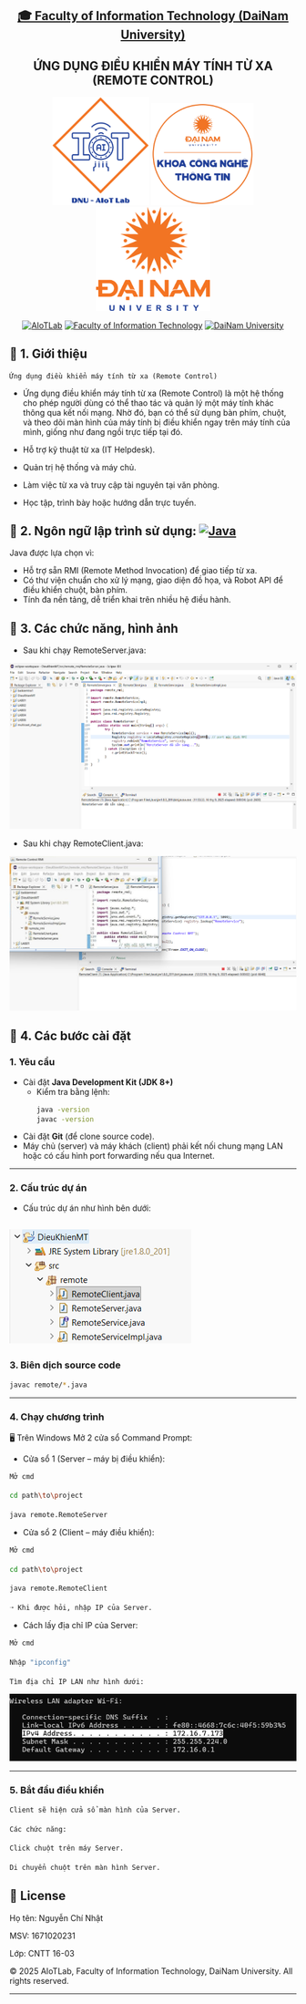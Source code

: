 <h2 align="center">
    <a href="https://dainam.edu.vn/vi/khoa-cong-nghe-thong-tin">
    🎓 Faculty of Information Technology (DaiNam University)
    </a>
</h2>
<h2 align="center">
   ỨNG DỤNG ĐIỀU KHIỂN MÁY TÍNH TỪ XA (REMOTE CONTROL)
</h2>
<div align="center">
    <p align="center">
        <img src="docs/aiotlab_logo.png" alt="AIoTLab Logo" width="170"/>
        <img src="docs/fitdnu_logo.png" alt="AIoTLab Logo" width="180"/>
        <img src="docs/dnu_logo.png" alt="DaiNam University Logo" width="200"/>
    </p>

[![AIoTLab](https://img.shields.io/badge/AIoTLab-green?style=for-the-badge)](https://www.facebook.com/DNUAIoTLab)
[![Faculty of Information Technology](https://img.shields.io/badge/Faculty%20of%20Information%20Technology-blue?style=for-the-badge)](https://dainam.edu.vn/vi/khoa-cong-nghe-thong-tin)
[![DaiNam University](https://img.shields.io/badge/DaiNam%20University-orange?style=for-the-badge)](https://dainam.edu.vn)

</div>

## 📖 1. Giới thiệu
    Ứng dụng điều khiển máy tính từ xa (Remote Control) 
- Ứng dụng điều khiển máy tính từ xa (Remote Control) là một hệ thống cho phép người dùng có thể thao tác và quản lý một máy tính khác thông qua kết nối mạng. Nhờ đó, bạn có thể sử dụng bàn phím, chuột, và theo dõi màn hình của máy tính bị điều khiển ngay trên máy tính của mình, giống như đang ngồi trực tiếp tại đó.

- Hỗ trợ kỹ thuật từ xa (IT Helpdesk).

- Quản trị hệ thống và máy chủ.

- Làm việc từ xa và truy cập tài nguyên tại văn phòng.

- Học tập, trình bày hoặc hướng dẫn trực tuyến.

## 🔧 2. Ngôn ngữ lập trình sử dụng: [![Java](https://img.shields.io/badge/Java-007396?style=for-the-badge&logo=java&logoColor=white)](https://www.java.com/)

Java được lựa chọn vì:  
- Hỗ trợ sẵn RMI (Remote Method Invocation) để giao tiếp từ xa.  
- Có thư viện chuẩn cho xử lý mạng, giao diện đồ họa, và Robot API để điều khiển chuột, bàn phím.  
- Tính đa nền tảng, dễ triển khai trên nhiều hệ điều hành.  
## 🚀 3. Các chức năng, hình ảnh

- Sau khi chạy RemoteServer.java:

![alt text](image-4.png)

- Sau khi chạy RemoteClient.java:

![alt text](image-6.png)

## 🚀 4. Các bước cài đặt

### 1. Yêu cầu
- Cài đặt **Java Development Kit (JDK 8+)**
  - Kiểm tra bằng lệnh:
    ```bash
    java -version
    javac -version
    ```
- Cài đặt **Git** (để clone source code).
- Máy chủ (server) và máy khách (client) phải kết nối chung mạng LAN hoặc có cấu hình port forwarding nếu qua Internet.

---

### 2. Cấu trúc dự án
- Cấu trúc dự án như hình bên dưới:

![alt text](image-1.png)
---

### 3. Biên dịch source code
```bash
javac remote/*.java
```

---

### 4. Chạy chương trình
🖥️ Trên Windows
Mở 2 cửa sổ Command Prompt:

- Cửa sổ 1 (Server – máy bị điều khiển):
```bash
Mở cmd

cd path\to\project

java remote.RemoteServer
```
- Cửa sổ 2 (Client – máy điều khiển):
```bash
Mở cmd

cd path\to\project

java remote.RemoteClient

➝ Khi được hỏi, nhập IP của Server.
```
- Cách lấy địa chỉ IP của Server:
```bash
Mở cmd

Nhập "ipconfig"

Tìm địa chỉ IP LAN như hình dưới:
```
![alt text](image.png)

---

### 5. Bắt đầu điều khiển
```bash
Client sẽ hiện cửa sổ màn hình của Server.

Các chức năng:

Click chuột trên máy Server.

Di chuyển chuột trên màn hình Server.

```

## 📝 License

Họ tên: Nguyễn Chí Nhật

MSV: 1671020231

Lớp: CNTT 16-03

© 2025 AIoTLab, Faculty of Information Technology, DaiNam University. All rights reserved.

---